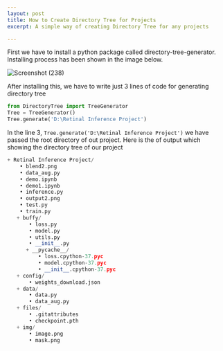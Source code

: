 ```yaml
---
layout: post
title: How to Create Directory Tree for Projects
excerpt: A simple way of creating Directory Tree for any projects 

---
```


First we have to install a python package called directory-tree-generator. Installing process has been shown in the image below.  

![Screenshot (238)](https://user-images.githubusercontent.com/37147511/145712326-43bc535a-3181-4dba-9a8a-382ed3ec708b.png)

After installing this, we have to write just 3 lines of code for generating directory tree

```python
from DirectoryTree import TreeGenerator
Tree = TreeGenerator()
Tree.generate('D:\Retinal Inference Project')
```

In the line 3,  `Tree.generate('D:\Retinal Inference Project')` we have passed the root directory of out project.
Here is the of output which showing the directory tree of our project

```python
+ Retinal Inference Project/
    • blend2.png
    • data_aug.py
    • demo.ipynb
    • demo1.ipynb
    • inference.py
    • output2.png
    • test.py
    • train.py
   + buffy/
       • loss.py
       • model.py
       • utils.py
       • __init__.py
      + __pycache__/
          • loss.cpython-37.pyc
          • model.cpython-37.pyc
          • __init__.cpython-37.pyc
   + config/
       • weights_download.json
   + data/
       • data.py
       • data_aug.py
   + files/
       • .gitattributes
       • checkpoint.pth
   + img/
       • image.png
       • mask.png
```
